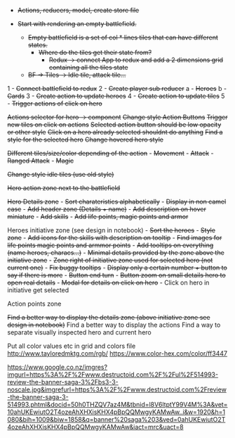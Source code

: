 - ~~Actions, reducers, model, create store file~~

- ~~Start with rendering an empty battlefield.~~
  - ~~Empty battlefield is a set of col * lines tiles that can have different states.~~
    - ~~Where do the tiles get their state from?~~
      - ~~Redux -> connect App to redux and add a 2 dimensions grid containing all the tiles state~~
  - ~~BF -> Tiles -> Idle tile, attack tile...~~

1 - ~~Connect battlefield to redux~~
2 - ~~Create player sub reducer~~
    a - ~~Heroes~~
    b - ~~Cards~~
3 - ~~Create action to update heroes~~
4 - ~~Create action to update tiles~~
5 - ~~Trigger actions of click on hero~~

~~Actions selector for hero -> component~~
~~Change style Action Buttons~~
~~Trigger new tiles on click on actions~~
~~Selected action button should be low opacity or other style~~
~~Click on a hero already selected shouldnt do anything~~
~~Find a style for the selected hero~~
~~Change hovered hero style~~

~~Different tiles/size/color depending of the action~~
    - ~~Movement~~
    - ~~Attack~~
    - ~~Ranged Attack~~
    - ~~Magic~~

~~Change style idle tiles (use old style)~~

~~Hero action zone next to the battlefield~~

~~Hero Details zone~~
    - ~~Sort charateristics alphabetically~~
    - ~~Display in non camel case~~
    - ~~Add header zone (Details + name)~~
    - ~~Add description on hover miniature~~
    - ~~Add skills~~
    - ~~Add life points, magic points and armor~~

Heroes initiative zone (see design in notebook)
    - ~~Sort the heroes~~
    - ~~Style zone~~
    - ~~Add icons for the skills with description on tooltip~~
    - ~~Find images for life points magic points and armmor points~~
    - ~~Add tooltips on everything (name heroes, characs...)~~
    - ~~Minimal details provided by the zone above the initiative zone~~
    - ~~Zone right of initiative zone used for selected hero (not current one)~~
    - ~~Fix buggy tooltips~~
    - ~~Display only a certain number + button to say if there is more~~
    - ~~Button end turn~~
    - ~~Button zoom on small details hero to open real details~~
    - ~~Modal for details on click on hero~~
    - Click on hero in initiative get selected

Action points zone

~~Find a better way to display the details zone (above initiative zone see design in notebook)~~
Find a better way to display the actions
Find a way to separate visually inspected hero and current hero

Put all color values etc in grid and colors file
http://www.tayloredmktg.com/rgb/
https://www.color-hex.com/color/ff3447

https://www.google.co.nz/imgres?imgurl=https%3A%2F%2Fwww.destructoid.com%2F%2Ful%2F514993-review-the-banner-saga-3%2Fbs3-3-noscale.jpg&imgrefurl=https%3A%2F%2Fwww.destructoid.com%2Freview-the-banner-saga-3-514993.phtml&docid=50h0THZQV7az4M&tbnid=l8V6ltptY99V4M%3A&vet=10ahUKEwiutO2T4ozeAhXHXisKHX4pBpQQMwgyKAMwAw..i&w=1920&h=1080&bih=1009&biw=1858&q=banner%20saga%203&ved=0ahUKEwiutO2T4ozeAhXHXisKHX4pBpQQMwgyKAMwAw&iact=mrc&uact=8
